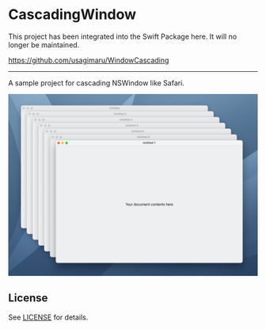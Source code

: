 # CascadingWindow

This project has been integrated into the Swift Package here. It will no longer be maintained.

https://github.com/usagimaru/WindowCascading

---

A sample project for cascading NSWindow like Safari.

<img src="./screenshot.jpg" width=830>

## License

See [LICENSE](./LICENSE) for details.
